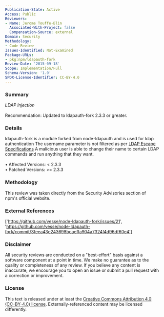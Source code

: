 ```yaml
---
Publication-State: Active
Access: Public
Reviewers:
- Name: Jerome Touffe-Blin
  Associated-With-Project: false
  Compensation-Source: external
Domain: Security
Methodology:
- Code-Review
Issues-Identified: Not-Examined
Package-URLs:
- pkg:npm/ldapauth-fork
Review-Date: '2015-09-18'
Scope: Implementation/Full
Schema-Version: '1.0'
SPDX-License-Identifier: CC-BY-4.0
---
```

### Summary
*LDAP Injection*<br><br>Recommendation: Updated to ldapauth-fork 2.3.3 or greater.
### Details
ldapauth-fork is a module forked from node-ldapauth and is used for ldap authentication   The username parameter is not filtered as per [LDAP Escape Specifications](https://tools.ietf.org/search/rfc4515#section-3)   A malicious user is able to change their name to certain LDAP commands and run anything that they want.
<br><br>• Affected Versions: < 2.3.3
<br>• Patched Versions: >= 2.3.3
### Methodology
This review was taken directly from the Security Advisories section of npm's official website.
### External References
['https://github.com/vesse/node-ldapauth-fork/issues/21', 'https://github.com/vesse/node-ldapauth-fork/commit/3feea43e243698bcaeffa904a7324f4d96df60e4']
### Disclaimer
All security reviews are conducted on a "best-effort" basis against a software component at a point in time. We make no guarantee as to the quality or completeness of any review. If you believe any content is inaccurate, we encourage you to open an issue or submit a pull request with a correction or improvement.
### License
This text is released under at least the [Creative Commons Attribution 4.0 (CC-BY-4.0) license](https://creativecommons.org/licenses/by/4.0/legalcode.txt). Externally-referenced content may be licensed differently.
